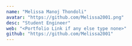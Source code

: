 ```yaml
---
name: "Melissa Manoj Thondoli"
avatar: "https://github.com/Melissa2001.png"
desc: "Student Engineer"
web: "<Portfolio Link if any else type none>"
github: "https://github.com/Melissa2001"
---
```

